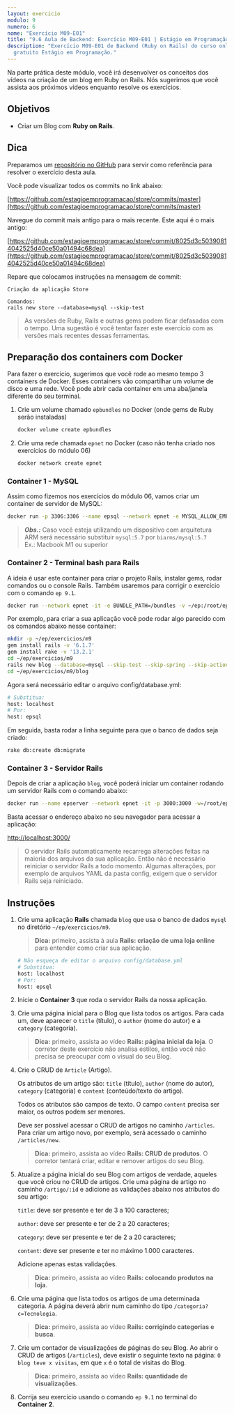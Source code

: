 ```yaml
---
layout: exercicio
modulo: 9
numero: 6
nome: "Exercício M09-E01"
title: "9.6 Aula de Backend: Exercício M09-E01 | Estágio em Programação"
description: "Exercício M09-E01 de Backend (Ruby on Rails) do curso online
  gratuito Estágio em Programação."
---
```


Na parte prática deste módulo, você irá desenvolver os conceitos dos vídeos na criação de um blog em
Ruby on Rails. Nós sugerimos que você assista aos próximos vídeos enquanto resolve os exercícios.

## Objetivos

- Criar um Blog com **Ruby on Rails**.

## Dica

Preparamos um
[repositório no GitHub](https://github.com/estagioemprogramacao/store) para
servir como referência para resolver o exercício desta aula.

Você pode visualizar todos os commits no link abaixo:

[https://github.com/estagioemprogramacao/store/commits/master](https://github.com/estagioemprogramacao/store/commits/master)

Navegue do commit mais antigo para o mais recente. Este aqui é o mais antigo:

[https://github.com/estagioemprogramacao/store/commit/8025d3c50390814042525d40ce50a01494c68dea](https://github.com/estagioemprogramacao/store/commit/8025d3c50390814042525d40ce50a01494c68dea)

Repare que colocamos instruções na mensagem de commit:

```
Criação da aplicação Store

Comandos:
rails new store --database=mysql --skip-test
```

> As versões de Ruby, Rails e outras gems podem ficar defasadas com o tempo. Uma
> sugestão é você tentar fazer este exercício com as versões mais recentes
> dessas ferramentas.

## Preparação dos containers com Docker

Para fazer o exercício, sugerimos que você rode ao mesmo tempo 3 containers de
Docker. Esses containers vão compartilhar um volume de disco e uma rede. Você
pode abrir cada container em uma aba/janela diferente do seu terminal.

1. Crie um volume chamado `epbundles` no Docker (onde gems de Ruby serão instaladas)

    ```bash
    docker volume create epbundles
    ```

2. Crie uma rede chamada `epnet` no Docker (caso não tenha criado nos exercícios do módulo 06)

    ```bash
    docker network create epnet
    ```

### Container 1 - MySQL

Assim como fizemos nos exercícios do módulo 06, vamos criar um container de
servidor de MySQL:

```bash
docker run -p 3306:3306 --name epsql --network epnet -e MYSQL_ALLOW_EMPTY_PASSWORD=yes mysql:5.7
```

> **_Obs.:_** Caso você esteja utilizando um dispositivo com arquitetura ARM será necessário substituir `mysql:5.7` por `biarms/mysql:5.7`<br>
Ex.: Macbook M1 ou superior

### Container 2 - Terminal bash para Rails

A ideia é usar este container para criar o projeto Rails, instalar gems, rodar
comandos ou o console Rails. Também usaremos para corrigir o exercício com o
comando `ep 9.1`.

```bash
docker run --network epnet -it -e BUNDLE_PATH=/bundles -v ~/ep:/root/ep -v epbundles:/bundles ep bash
```

Por exemplo, para criar a sua aplicação você pode rodar algo parecido com os
comandos abaixo nesse container:

```bash
mkdir -p ~/ep/exercicios/m9
gem install rails -v '6.1.7'
gem install rake -v '13.2.1'
cd ~/ep/exercicios/m9
rails new blog --database=mysql --skip-test --skip-spring --skip-action-mailer --skip-action-mailbox --skip-action-cable --skip-javascript
cd ~/ep/exercicios/m9/blog
```

Agora será necessário editar o arquivo config/database.yml:

```bash
# Substitua:
host: localhost
# Por:
host: epsql
```

Em seguida, basta rodar a linha seguinte para que o banco de dados seja criado:

```bash
rake db:create db:migrate
```

### Container 3 - Servidor Rails

Depois de criar a aplicação `blog`, você poderá iniciar um container rodando um
servidor Rails com o comando abaixo:

```bash
docker run --name epserver --network epnet -it -p 3000:3000 -w=/root/ep/exercicios/m9/blog -e BUNDLE_PATH=/bundles -v ~/ep:/root/ep -v epbundles:/bundles ep rails server --binding 0.0.0.0
```

Basta acessar o endereço abaixo no seu navegador para acessar a aplicação:

[http://localhost:3000/](http://localhost:3000/)

> O servidor Rails automaticamente recarrega alterações feitas na maioria dos
> arquivos da sua aplicação. Então não é necessário reiniciar o servidor Rails a
> todo momento. Algumas alterações, por exemplo de arquivos YAML da pasta
> config, exigem que o servidor Rails seja reiniciado.

## Instruções

1. Crie uma aplicação **Rails** chamada `blog` que usa o banco de dados `mysql`
no diretório `~/ep/exercicios/m9`.

    > **Dica:** primeiro, assista à aula **Rails: criação de uma loja online**
    para entender como criar sua aplicação.

    ```bash
    # Não esqueça de editar o arquivo config/database.yml
    # Substitua:
    host: localhost
    # Por:
    host: epsql
    ```

2. Inicie o **Container 3** que roda o servidor Rails da nossa aplicação.

3. Crie uma página inicial para o Blog que lista todos os artigos. Para cada um,
deve aparecer o `title` (título), o `author` (nome do autor) e a `category`
(categoria).

    > **Dica:** primeiro, assista ao vídeo **Rails: página inicial da loja**. O
    corretor deste exercício não analisa estilos, então você não precisa se
    preocupar com o visual do seu Blog.

4. Crie o CRUD de `Article` (Artigo).

    Os atributos de um artigo são: `title` (título), `author` (nome do autor),
    `category` (categoria) e `content` (conteúdo/texto do artigo).

    Todos os atributos são campos de texto. O campo `content` precisa ser maior,
    os outros podem ser menores.

    Deve ser possível acessar o CRUD de artigos no caminho `/articles`. Para criar
    um artigo novo, por exemplo, será acessado o caminho `/articles/new`.

    > **Dica:** primeiro, assista ao vídeo **Rails: CRUD de produtos**. O corretor
    tentará criar, editar e remover artigos do seu Blog.

5. Atualize a página inicial do seu Blog com artigos de verdade, aqueles que
você criou no CRUD de artigos. Crie uma página de artigo no caminho
`/artigo/:id` e adicione as validações abaixo nos atributos do seu artigo:

    `title`: deve ser presente e ter de 3 a 100 caracteres;

    `author`: deve ser presente e ter de 2 a 20 caracteres;

    `category`: deve ser presente e ter de 2 a 20 caracteres;

    `content`: deve ser presente e ter no máximo 1.000 caracteres.

    Adicione apenas estas validações.

    > **Dica:** primeiro, assista ao vídeo **Rails: colocando produtos na loja**.

6. Crie uma página que lista todos os artigos de uma determinada categoria. A
página deverá abrir num caminho do tipo `/categoria?c=Tecnologia`.

    > **Dica:** primeiro, assista ao vídeo **Rails: corrigindo categorias e busca**.

7. Crie um contador de visualizações de páginas do seu Blog. Ao abrir o CRUD de
artigos (`/articles`), deve existir o seguinte texto na página:
`O blog teve x visitas`, em que `x` é o total de visitas do Blog.

    > **Dica:** primeiro, assista ao vídeo **Rails: quantidade de visualizações**.

8. Corrija seu exercício usando o comando `ep 9.1` no terminal do **Container 2**.
